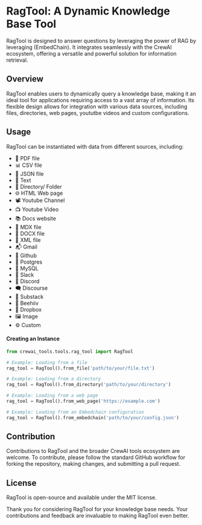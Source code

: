 # RagTool: A Dynamic Knowledge Base Tool

RagTool is designed to answer questions by leveraging the power of RAG by leveraging (EmbedChain). It integrates seamlessly with the CrewAI ecosystem, offering a versatile and powerful solution for information retrieval.

## **Overview**

RagTool enables users to dynamically query a knowledge base, making it an ideal tool for applications requiring access to a vast array of information. Its flexible design allows for integration with various data sources, including files, directories, web pages, yoututbe videos and custom configurations.

## **Usage**

RagTool can be instantiated with data from different sources, including:

- 📰 PDF file
- 📊 CSV file
- 📃 JSON file
- 📝 Text
- 📁 Directory/ Folder
- 🌐 HTML Web page
- 📽️ Youtube Channel
- 📺 Youtube Video
- 📚 Docs website
- 📝 MDX file
- 📄 DOCX file
- 🧾 XML file
- 📬 Gmail
- 📝 Github
- 🐘 Postgres
- 🐬 MySQL
- 🤖 Slack
- 💬 Discord
- 🗨️ Discourse
- 📝 Substack
- 🐝 Beehiiv
- 💾 Dropbox
- 🖼️ Image
- ⚙️ Custom

#### **Creating an Instance**

```python
from crewai_tools.tools.rag_tool import RagTool

# Example: Loading from a file
rag_tool = RagTool().from_file('path/to/your/file.txt')

# Example: Loading from a directory
rag_tool = RagTool().from_directory('path/to/your/directory')

# Example: Loading from a web page
rag_tool = RagTool().from_web_page('https://example.com')

# Example: Loading from an Embedchain configuration
rag_tool = RagTool().from_embedchain('path/to/your/config.json')
```

## **Contribution**

Contributions to RagTool and the broader CrewAI tools ecosystem are welcome. To contribute, please follow the standard GitHub workflow for forking the repository, making changes, and submitting a pull request.

## **License**

RagTool is open-source and available under the MIT license.

Thank you for considering RagTool for your knowledge base needs. Your contributions and feedback are invaluable to making RagTool even better.